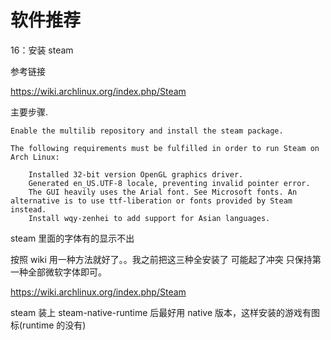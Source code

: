 # 软件推荐

16：安装 steam

参考链接

https://wiki.archlinux.org/index.php/Steam

主要步骤.

    Enable the multilib repository and install the steam package.

    The following requirements must be fulfilled in order to run Steam on Arch Linux:

        Installed 32-bit version OpenGL graphics driver.
        Generated en_US.UTF-8 locale, preventing invalid pointer error.
        The GUI heavily uses the Arial font. See Microsoft fonts. An alternative is to use ttf-liberation or fonts provided by Steam instead.
        Install wqy-zenhei to add support for Asian languages.

steam 里面的字体有的显示不出

按照 wiki 用一种方法就好了。。我之前把这三种全安装了 可能起了冲突 只保持第一种全部微软字体即可。

https://wiki.archlinux.org/index.php/Steam

steam 装上 steam-native-runtime 后最好用 native 版本，这样安装的游戏有图标(runtime 的没有)
